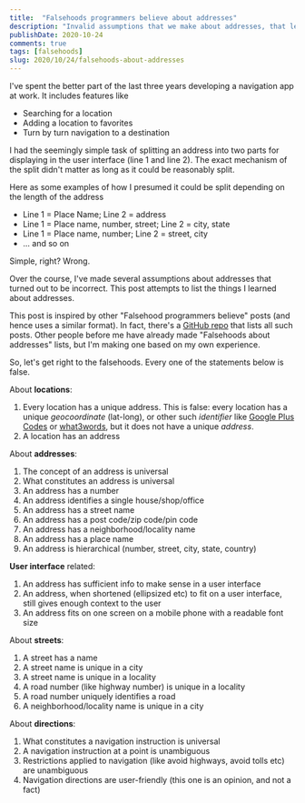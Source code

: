```yaml
---
title:  "Falsehoods programmers believe about addresses"
description: "Invalid assumptions that we make about addresses, that lead to poor UX"
publishDate: 2020-10-24
comments: true
tags: [falsehoods]
slug: 2020/10/24/falsehoods-about-addresses
---
```


I've spent the better part of the last three years developing a navigation app at work. It includes features like 

  - Searching for a location
  - Adding a location to favorites
  - Turn by turn navigation to a destination

I had the seemingly simple task of splitting an address into two parts for displaying in the user interface (line 1 and line 2). The exact mechanism of the split didn't matter as long as it could be reasonably split. 

Here as some examples of how I presumed it could be split depending on the length of the address

  - Line 1 = Place Name; Line 2 = address
  - Line 1 = Place name, number, street; Line 2 = city, state
  - Line 1 = Place name, number; Line 2 = street, city
  - ... and so on

Simple, right? Wrong.

Over the course, I've made several assumptions about addresses that turned out to be incorrect. This post attempts to list the things I learned about addresses. 

This post is inspired by other "Falsehood programmers believe" posts (and hence uses a similar format). In fact, there's a [GitHub repo](https://github.com/kdeldycke/awesome-falsehood) that lists all such posts. Other people before me have already made "Falsehoods about addresses" lists, but I'm making one based on my own experience.

So, let's get right to the falsehoods. Every one of the statements below is false.

About **locations**:

  1. Every location has a unique address. This is false: every location has a unique _geocoordinate_ (lat-long), or other such _identifier_ like [Google Plus Codes](https://maps.google.com/pluscodes/) or [what3words](https://what3words.com/about-us/), but it does not have a unique _address_.
  1. A location has an address

About **addresses**:

  1. The concept of an address is universal
  1. What constitutes an address is universal
  1. An address has a number
  1. An address identifies a single house/shop/office
  1. An address has a street name
  1. An address has a post code/zip code/pin code
  1. An address has a neighborhood/locality name
  1. An address has a place name
  1. An address is hierarchical (number, street, city, state, country)

**User interface** related:

  1. An address has sufficient info to make sense in a user interface
  1. An address, when shortened (ellipsized etc) to fit on a user interface, still gives enough context to the user
  1. An address fits on one screen on a mobile phone with a readable font size

About **streets**:

  1. A street has a name
  1. A street name is unique in a city
  1. A street name is unique in a locality
  1. A road number (like highway number) is unique in a locality
  1. A road number uniquely identifies a road
  1. A neighborhood/locality name is unique in a city

About **directions**:

  1. What constitutes a navigation instruction is universal
  1. A navigation instruction at a point is unambiguous
  1. Restrictions applied to navigation (like avoid highways, avoid tolls etc) are unambiguous
  1. Navigation directions are user-friendly (this one is an opinion, and not a fact)